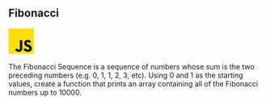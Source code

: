 
## Fibonacci
![alt_text](images/js.png "image_tooltip")


The Fibonacci Sequence is a sequence of numbers whose sum is the two preceding numbers (e.g. 0, 1, 1, 2, 3, etc). Using 0 and 1 as the starting values, create a function that prints an array containing all of the Fibonacci numbers up to 10000.
